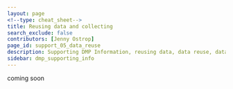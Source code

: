 ```yaml
---
layout: page
<!--type: cheat_sheet-->
title: Reusing data and collecting
search_exclude: false
contributors: [Jenny Ostrop]
page_id: support_05_data_reuse
description: Supporting DMP Information, reusing data, data reuse, data re-use, pre-existing data
sidebar: dmp_supporting_info
---
```


coming soon
